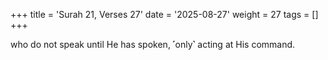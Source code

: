 +++
title = 'Surah 21, Verses 27'
date = '2025-08-27'
weight = 27
tags = []
+++

who do not speak until He has spoken, ˹only˺ acting at His command.